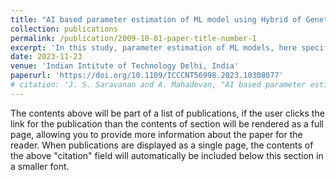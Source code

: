 ```yaml
---
title: "AI based parameter estimation of ML model using Hybrid of Genetic Algorithm and Simulated Annealing"
collection: publications
permalink: /publication/2009-10-01-paper-title-number-1
excerpt: 'In this study, parameter estimation of ML models, here specifically, random forest classifier was conducted on a heart disease dataset. We have suggested a new approach to machine learning that hybridizes genetic algorithm with simulated annealing for estimating the hyperparameters of the random forest classifier. This application of hybrid optimization helped in increasing the accuracy of the machine learning model by 10% and is very promising in comparison to various different classification methods for this same problem.'
date: 2023-11-23
venue: 'Indian Intitute of Technology Delhi, India'
paperurl: 'https://doi.org/10.1109/ICCCNT56998.2023.10308077'
# citation: 'J. S. Saravanan and A. Mahadevan, "AI based parameter estimation of ML model using Hybrid of Genetic Algorithm and Simulated Annealing," 2023 14th International Conference on Computing Communication and Networking Technologies (ICCCNT), Delhi, India, 2023, pp. 1-5, doi: 10.1109/ICCCNT56998.2023.10308077. keywords: {Maximum likelihood estimation;Parameter estimation;Computational modeling;Sociology;Simulated annealing;Predictive models;Probabilistic logic;Genetic Algorithm;Simulated Annealing;Optimization;Hybrid Algorithm;Machine Learning},'
---
```


The contents above will be part of a list of publications, if the user clicks the link for the publication than the contents of section will be rendered as a full page, allowing you to provide more information about the paper for the reader. When publications are displayed as a single page, the contents of the above "citation" field will automatically be included below this section in a smaller font.
